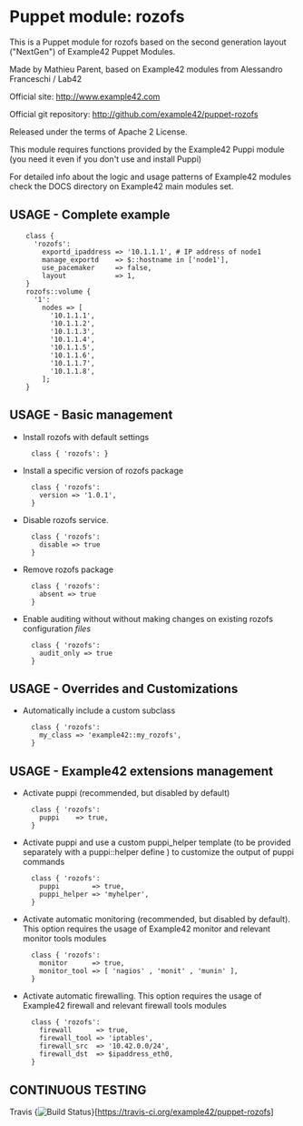 # Puppet module: rozofs

This is a Puppet module for rozofs based on the second generation layout ("NextGen") of Example42 Puppet Modules.

Made by Mathieu Parent, based on Example42 modules from Alessandro Franceschi / Lab42

Official site: http://www.example42.com

Official git repository: http://github.com/example42/puppet-rozofs

Released under the terms of Apache 2 License.

This module requires functions provided by the Example42 Puppi module (you need it even if you don't use and install Puppi)

For detailed info about the logic and usage patterns of Example42 modules check the DOCS directory on Example42 main modules set.

## USAGE - Complete example

        class {
          'rozofs':
            exportd_ipaddress => '10.1.1.1', # IP address of node1
            manage_exportd    => $::hostname in ['node1'],
            use_pacemaker     => false,
            layout            => 1,
        }
        rozofs::volume {
          '1':
            nodes => [
              '10.1.1.1',
              '10.1.1.2',
              '10.1.1.3',
              '10.1.1.4',
              '10.1.1.5',
              '10.1.1.6',
              '10.1.1.7',
              '10.1.1.8',
            ];
        }



## USAGE - Basic management

* Install rozofs with default settings

        class { 'rozofs': }

* Install a specific version of rozofs package

        class { 'rozofs':
          version => '1.0.1',
        }

* Disable rozofs service.

        class { 'rozofs':
          disable => true
        }

* Remove rozofs package

        class { 'rozofs':
          absent => true
        }

* Enable auditing without without making changes on existing rozofs configuration *files*

        class { 'rozofs':
          audit_only => true
        }


## USAGE - Overrides and Customizations
* Automatically include a custom subclass

        class { 'rozofs':
          my_class => 'example42::my_rozofs',
        }


## USAGE - Example42 extensions management 
* Activate puppi (recommended, but disabled by default)

        class { 'rozofs':
          puppi    => true,
        }

* Activate puppi and use a custom puppi_helper template (to be provided separately with a puppi::helper define ) to customize the output of puppi commands 

        class { 'rozofs':
          puppi        => true,
          puppi_helper => 'myhelper', 
        }

* Activate automatic monitoring (recommended, but disabled by default). This option requires the usage of Example42 monitor and relevant monitor tools modules

        class { 'rozofs':
          monitor      => true,
          monitor_tool => [ 'nagios' , 'monit' , 'munin' ],
        }

* Activate automatic firewalling. This option requires the usage of Example42 firewall and relevant firewall tools modules

        class { 'rozofs':       
          firewall      => true,
          firewall_tool => 'iptables',
          firewall_src  => '10.42.0.0/24',
          firewall_dst  => $ipaddress_eth0,
        }


## CONTINUOUS TESTING

Travis {<img src="https://travis-ci.org/example42/puppet-rozofs.png?branch=master" alt="Build Status" />}[https://travis-ci.org/example42/puppet-rozofs]
